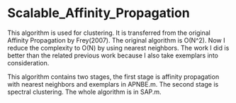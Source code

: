 # Scalable_Affinity_Propagation

This algorithm is used for clustering. It is transferred from the original Affinity Propagation by Frey(2007). The original algorithm is O(N^2). Now I reduce the complexity to O(N) by using nearest neighbors. The work I did is better than the related previous work because I also take exemplars into consideration. 

This algorithm contains two stages, the first stage is affinity propagation with nearest neighbors and exemplars in APNBE.m. The second stage is spectral clustering. The whole algorithm is in SAP.m. 

